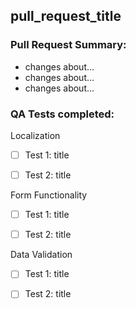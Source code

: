 ## pull_request_title

### Pull Request Summary:
- changes about...
- changes about...
- changes about...

### QA Tests completed:

Localization 

- [ ] Test 1: title

- [ ] Test 2: title


Form Functionality

- [ ] Test 1: title

- [ ] Test 2: title


Data Validation 

- [ ] Test 1: title

- [ ] Test 2: title

